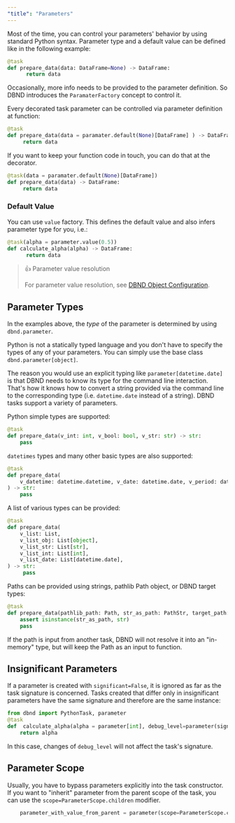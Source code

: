 ```yaml
---
"title": "Parameters"
---
```

Most of the time, you can control your parameters' behavior by using standard Python syntax. 
Parameter type and a default value can be defined like in the following example:
 
```python
@task
def prepare_data(data: DataFrame=None) -> DataFrame: 
      return data
```
Occasionally, more info needs to be provided to the parameter definition. 
So DBND introduces the `ParamaterFactory` concept to control it. 

Every decorated task parameter can be controlled via parameter definition at function:
 ```python
@task
def prepare_data(data = paramater.default(None)[DataFrame] ) -> DataFrame: 
      return data
```

 If you want to keep your function code in touch, you can do that at the decorator.
 ```python
@task(data = paramater.default(None)[DataFrame])
def prepare_data(data) -> DataFrame: 
      return data
```
 
### Default Value
You can use `value` factory. This defines the default value and also infers parameter type for you, i.e.:

```python
@task(alpha = parameter.value(0.5))
def calculate_alpha(alpha) -> DataFrame: 
      return data
```

>👍 Parameter value resolution
>
> For parameter value resolution, see [DBND Object Configuration](doc:object-configuration).

## Parameter Types

In the examples above, the *type* of the parameter is determined by using `dbnd.parameter`.  

Python is not a statically typed language and you don't have to specify the types
of any of your parameters. You can simply use the base class `dbnd.parameter[object]`.

The reason you would use an explicit typing like `parameter[datetime.date]` is that DBND needs to know its type for the command line interaction. That's how it knows how to convert a string provided via the command line to the corresponding type (i.e. `datetime.date` instead of a string).
DBND tasks support a variety of parameters. 

Python simple types are supported:

```python
@task
def prepare_data(v_int: int, v_bool: bool, v_str: str) -> str:
    pass
```

`datetimes` types and many other basic types are also supported:

```python
@task
def prepare_data(
    v_datetime: datetime.datetime, v_date: datetime.date, v_period: datetime.timedelta
) -> str:
    pass
```

A list of various types can be provided:
```python
@task
def prepare_data(
    v_list: List,
    v_list_obj: List[object],
    v_list_str: List[str],
    v_list_int: List[int],
    v_list_date: List[datetime.date],
) -> str:
     pass
```

Paths can be provided using strings, pathlib Path object, or DBND target types:
```python
@task
def prepare_data(pathlib_path: Path, str_as_path: PathStr, target_path: Target) -> str:
    assert isinstance(str_as_path, str)
    pass
```
If the path is input from another task, DBND will not resolve it into an "in-memory" type, but will keep the Path as an input to function.

## Insignificant Parameters

If a parameter is created with `significant=False`, it is ignored as far as the task signature is concerned. Tasks created that differ only in insignificant parameters have the same signature and therefore are the same instance:

```python 
from dbnd import PythonTask, parameter
@task
def  calculate_alpha(alpha = parameter[int], debug_level=parameter(significant=False).value(0)[int]): 
    return alpha
```
In this case, changes of `debug_level` will not affect the task's signature.

## Parameter Scope

Usually, you have to bypass parameters explicitly into the task constructor. If you want to "inherit" parameter from the parent scope of the task, you can use the `scope=ParameterScope.children` modifier.
``` python
    parameter_with_value_from_parent = parameter(scope=ParameterScope.children)
```